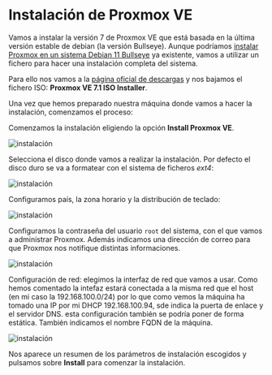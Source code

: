 # Instalación de Proxmox VE

Vamos a instalar la versión 7 de Proxmox VE que está basada en la última versión estable de debian (la versión Bullseye). Aunque podríamos [instalar Proxmox en un sistema Debian 11 Bullseye](https://pve.proxmox.com/wiki/Install_Proxmox_VE_on_Debian_11_Bullseye) ya existente, vamos a utilizar un fichero para hacer una instalación completa del sistema.

Para ello nos vamos a la [página oficial de descargas](https://www.proxmox.com/en/downloads/item/proxmox-ve-7-1-iso-installer) y nos bajamos el fichero ISO: **Proxmox VE 7.1 ISO Installer**.

Una vez que hemos preparado nuestra máquina donde vamos a hacer la instalación, comenzamos el proceso:

Comenzamos la instalación eligiendo la opción **Install Proxmox VE**.

![instalación](img/iinstalacion1.png)

Selecciona el disco donde vamos a realizar la instalación. Por defecto el disco duro se va a formatear con el sistema de ficheros *ext4*:

![instalación](img/iinstalacion2.png)

Configuramos país, la zona horario y la distribución de teclado:

![instalación](img/iinstalacion3.png)

Configuramos la contraseña del usuario `root` del sistema, con el que vamos a administrar Proxmox. Además indicamos una dirección de correo para que Proxmox nos notifique distintas informaciones.

![instalación](img/iinstalacion4.png)

Configuración de red: elegimos la interfaz de red que vamos a usar. Como hemos comentado la intefaz estará conectada a la misma red que el host (en mi caso la 192.168.100.0/24) por lo que como vemos la máquina ha tomado una IP por mi DHCP 192.168.100.94, sde indica la puerta de enlace y el servidor DNS. esta configuración también se podría poner de forma estática. También indicamos el nombre FQDN de la máquina.

![instalación](img/iinstalacion5.png)

Nos aparece un resumen de los parámetros de instalación escogidos y pulsamos sobre **Install** para comenzar la instalación.

